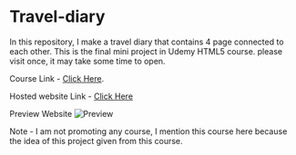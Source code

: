 # Travel-diary
In this repository, I make a travel diary that contains 4 page connected to each other. 
This is the final mini project in Udemy HTML5 course.
please visit once, it may take some time to open.


Course Link - [Click Here](https://www.udemy.com/course/html-basic-to-advanced/).

Hosted website Link - [Click Here](http://utprojects.epizy.com/travel_diary/index.html?i=1)

Preview Website 
![Preview](https://github.com/utkarshgupta04092003/Travel-diary/blob/main/Screenshot%20(27).png)


Note - I am not promoting any course, I mention this course here because the idea of this project given from this course.
